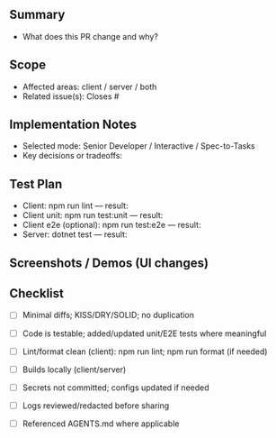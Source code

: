 ## Summary
- What does this PR change and why?

## Scope
- Affected areas: client / server / both
- Related issue(s): Closes #

## Implementation Notes
- Selected mode: Senior Developer / Interactive / Spec-to-Tasks
- Key decisions or tradeoffs:

## Test Plan
- Client: npm run lint — result:
- Client unit: npm run test:unit — result:
- Client e2e (optional): npm run test:e2e — result:
- Server: dotnet test — result:

## Screenshots / Demos (UI changes)
<attach screenshots or recordings>

## Checklist
- [ ] Minimal diffs; KISS/DRY/SOLID; no duplication
- [ ] Code is testable; added/updated unit/E2E tests where meaningful
- [ ] Lint/format clean (client): npm run lint; npm run format (if needed)
- [ ] Builds locally (client/server)
- [ ] Secrets not committed; configs updated if needed
- [ ] Logs reviewed/redacted before sharing
- [ ] Referenced AGENTS.md where applicable

